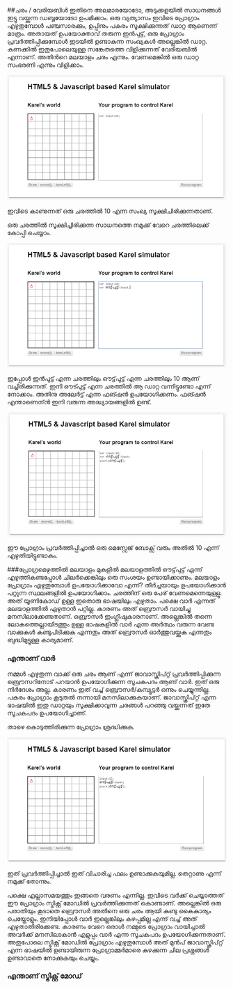 ##ചരം / വേരിയബിള്‍
ഇതിനെ അലമാരയോടോ, അടുക്കളയില്‍ സാധനങ്ങള്‍ ഇട്ടു വയ്ക്കുന്ന ഡബ്ബയോടോ ഉപമിക്കാം. ഒരു വ്യത്യാസം ഇവിടെ പ്രോഗ്രാം എഴുതുമ്പോള്‍ പഞ്ചസാരക്കും, ഉപ്പിനും പകരം സൂക്ഷിക്കുന്നത് ഡാറ്റ ആണെന്ന് മാത്രം. അതായത് ഉപയോക്താവ് തരുന്ന ഇന്‍പുട്ട്, ഒരു പ്രോഗ്രാം പ്രവര്‍ത്തിപ്പിക്കുമ്പോള്‍ ഇടയില്‍ ഉണ്ടാകുന്ന സംഖ്യകള്‍ അല്ലെങ്കില്‍ ഡാറ്റ. കണക്കില്‍ ഇതുപോലെയുള്ള സങ്കേതത്തെ വിളിക്കുന്നത് വേരിയബില്‍ എന്നാണ്. അതിന്‍റെ മലയാളം ചരം എന്നും. വേണമെങ്കില്‍ ഒരു ഡാറ്റ സംഭരണി എന്നും വിളിക്കാം.

![ഒരു ചരത്തില്‍ 10 എന്ന സംഖ്യ](images/ch06/03/01-varDeclaration.PNG)

ഇവിടെ കാണുന്നത് ഒരു ചരത്തില്‍ 10 എന്ന സംഖ്യ സൂക്ഷിചിരിക്കുന്നതാണ്.

ഒരു ചരത്തില്‍ സൂക്ഷിച്ചിരിക്കുന്ന സാധനത്തെ നമുക്ക് വേറെ ചരത്തിലെക്ക് കോപ്പി ചെയ്യാം.

![ചരം കോപ്പി](images/ch06/03/02-varCopy.PNG)

ഇപ്പോള്‍ ഇന്‍പുട്ട് എന്ന ചരത്തിലും ഔട്ട്‌പുട്ട് എന്ന ചരത്തിലും 10 ആണ് വച്ചിരിക്കുന്നത്. ഇനി ഔട്പുട്ട് എന്ന ചരത്തില്‍ ആ ഡാറ്റ വന്നിട്ടുണ്ടോ എന്ന് നോക്കാം. അതിനു അലേര്‍ട്ട് എന്ന ഫങ്ഷന്‍ ഉപയോഗിക്കണം. ഫങ്ഷന്‍ എന്താണെന്ന്‍ ഇനി വരുന്ന അദ്ധ്യായങ്ങളില്‍ ഉണ്ട്.

![വാര്‍ അലേര്‍ട്ട്](images/ch06/03/03-alert.PNG)

ഈ പ്രോഗ്രാം പ്രവര്‍ത്തിപ്പിച്ചാല്‍ ഒരു മെസ്സേജ് ബോക്സ്‌ വരും അതില്‍ 10 എന്ന് എഴുതിയിട്ടുണ്ടാകും.

###പ്രോഗ്രമെഴുത്തില്‍ മലയാളം
മുകളില്‍ മലയാളത്തില്‍ ഔട്ട്‌പുട്ട് എന്ന് എഴുത്തികണ്ടപ്പോള്‍ ചിലര്‍ക്കെങ്കിലും ഒരു സംശയം ഉണ്ടായിക്കാണും. മലയാളം പ്രോഗ്രാം എഴുതുമ്പോള്‍ ഉപയോഗിക്കാവോ എന്ന്? തീര്‍ച്ചയായും ഉപയോഗിക്കാന്‍ പറ്റുന്ന സ്ഥലങ്ങളില്‍ ഉപയോഗിക്കാം. 
ചരത്തിന് ഒരു പേര് വേണമെന്നെയുള്ളൂ. അത് യൂണികോഡ്‌ ഉള്ള ഇതൊരു ഭാഷയിലും എഴുതാം. പക്ഷെ വാര്‍ എന്നത് മലയാളത്തില്‍ എഴുതാന്‍ പറ്റില്ല. കാരണം അത് ബ്രൌസര്‍ വായിച്ചു മനസിലാക്കേണ്ടതാണ്. ബ്രൌസര്‍ ഇംഗ്ലീഷുകാരനാണ്. അല്ലെങ്കില്‍ തന്നെ ലോകത്തെല്ലായിടത്തും ഉള്ള ഭാഷകളില്‍ വാര്‍ എന്ന അര്‍ത്ഥം വരുന്ന വേണ്ട വാക്കുകള്‍ കണ്ടുപിടിക്കുക എന്നതും അത് ബ്രൌസര്‍ ഓര്‍ത്തുവയ്ക്കുക എന്നതും ബുദ്ധിമുട്ടുള്ള കാര്യമാണ്.

### എന്താണ് വാര്‍

നമ്മള്‍ എഴുതുന്ന വാക്ക് ഒരു ചരം  ആണ് എന്ന് ജാവാസ്ക്രിപ്റ്റ് പ്രവര്‍ത്തിപ്പിക്കുന്ന ബ്രൌസറിനോട് പറയാന്‍ ഉപയോഗിക്കുന്ന സൂചകപദം ആണ് വാര്‍. ഇത് ഒരു നിര്‍ദേശം അല്ല. കാരണം ഇത് വച്ച് ബ്രൌസര്‍/കമ്പ്യൂട്ടര്‍ ഒന്നും ചെയ്യുന്നില്ല. പകരം പ്രോഗ്രാം കൂടുതല്‍ നന്നായി മനസിലാക്കുകയാണ്. ജാവാസ്ക്രിപ്റ്റ് എന്ന ഭാഷയില്‍ ഇതു ഡാറ്റയും സൂക്ഷിക്കാവുന്ന ചരങ്ങള്‍ പറഞ്ഞു വയ്ക്കുന്നത് ഇതേ സൂചകപദം ഉപയോഗിച്ചാണ്‌.

താഴെ കൊടുത്തിരിക്കുന്ന പ്രോഗ്രാം ശ്രദ്ധിക്കുക. 

![വാര്‍ സൂചകപടം ഇല്ലാത്ത ചരം](images/ch06/03/04-withoutVar.PNG)

ഇത് പ്രവര്‍ത്തിപ്പിച്ചാല്‍ ഇത് വിചാരിച്ച ഫലം ഉണ്ടാക്കുകയുമില്ല. തെറ്റാണു എന്ന് നമുക്ക് തോന്നും. 

പക്ഷെ എല്ലാസമയത്തും ഇങ്ങനെ വരണം എന്നില്ല. ഇവിടെ വര്‍ക്ക്‌ ചെയ്യാത്തത് ഈ പ്രോഗ്രാം സ്ട്രിക്റ്റ് മോഡില്‍ പ്രവര്‍ത്തിക്കുന്നത് കൊണ്ടാണ്. അല്ലെങ്കില്‍ ഒരു പരാതിയും കൂടാതെ ബ്രൌസര്‍ അതിനെ ഒരു ചരം ആയി കണ്ടു കൈകാര്യം ചെയ്തോളും. ഇനിയിപ്പോള്‍ വാര്‍ ഇല്ലെങ്കിലും കുഴപ്പമില്ല എന്ന് വച്ച് അത് എഴുതാതിരിക്കേണ്ട. 
കാരണം വേറെ ഒരാള്‍ നമ്മുടെ പ്രോഗ്രാം വായിച്ചാല്‍ അവര്‍ക്ക് മനസിലാകാന്‍ എളുപ്പം വാര്‍ എന്ന സൂചകപദം ഉപയോഗിക്കുന്നതാണ്. അതുപോലെ സ്ട്രിക്റ്റ് മോഡില്‍ പ്രോഗ്രാം എഴുതുമ്പോള്‍ അത് മുന്‍പ് ജാവാസ്ക്രിപ്റ്റ് എന്ന ഭാഷയില്‍ ഉണ്ടായിരുന്ന പ്രോഗ്രാമ്മര്‍മാരെ കുഴക്കുന്ന ചില പ്രശ്നങ്ങള്‍ ഉണ്ടാവാതെ നോക്കുകയും ചെയ്യും.

### എന്താണ് സ്ട്രിക്റ്റ് മോഡ്
